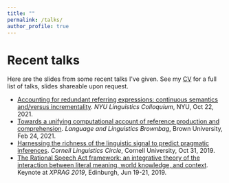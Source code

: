 ```yaml
---
title: ""
permalink: /talks/
author_profile: true
---
```


# Recent talks

Here are the slides from some recent talks I've given. See my [CV](https://thegricean.github.io/cv/) for a full list of talks, slides shareable upon request.

- [Accounting for redundant referring expressions: continuous semantics and/versus incrementality](https://thegricean.github.io/files/talks/2021_reference_crossling.pdf). *NYU Linguistics Colloquium*, NYU, Oct 22, 2021.
- [Towards a unifying computational account of reference production and comprehension](https://thegricean.github.io/files/talks/2021_reference_prodcomp.pdf). *Language and Linguistics Brownbag*, Brown University, Feb 24, 2021.
- [Harnessing the richness of the linguistic signal to predict pragmatic inferences](https://thegricean.github.io/files/talks/2019_harnessing-signal.pdf). *Cornell Linguistics Circle*, Cornell University, Oct 31, 2019.
- [The Rational Speech Act framework: an integrative theory of the interaction between literal meaning, world knowledge, and context](https://thegricean.github.io/files/talks/2019_rsa_for_xprag.pdf). Keynote at *XPRAG 2019*, Edinburgh, Jun 19-21, 2019.

